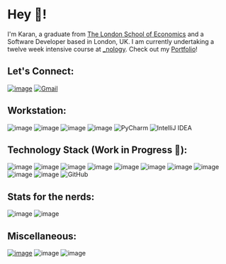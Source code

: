 # Hey 👋!

I'm Karan, a graduate from <a href="https://www.lse.ac.uk" target="_blank">The London School of Economics</a> and a Software Developer based in London, UK. I am currently undertaking a twelve week intensive course at [_nology](https://nology.io/). Check out my <a href="https://ikarans.github.io/Karan-Portfolio/" target="_blank">Portfolio</a>!

## Let's Connect:

<a href="https://www.linkedin.com/in/karan-sivalingam/" target="_blank">![image](https://img.shields.io/badge/LinkedIn-0077B5?style=for-the-badge&logo=linkedin&logoColor=white)</a>
<a href="mailto:ikarans@icloud.com" target="_blank">![Gmail](https://img.shields.io/badge/Gmail-D14836?style=for-the-badge&logo=gmail&logoColor=white)</a>


## Workstation:

![image](https://img.shields.io/badge/mac%20os-000000?style=for-the-badge&logo=apple&logoColor=white)
![image](https://img.shields.io/badge/Google_chrome-4285F4?style=for-the-badge&logo=Google-chrome&logoColor=white)
![image](https://img.shields.io/badge/Safari-FF1B2D?style=for-the-badge&logo=Safari&logoColor=white)
![image](https://img.shields.io/badge/Visual_Studio_Code-0078D4?style=for-the-badge&logo=visual%20studio%20code&logoColor=white)
![PyCharm](https://img.shields.io/badge/pycharm-143?style=for-the-badge&logo=pycharm&logoColor=black&color=black&labelColor=green)
![IntelliJ IDEA](https://img.shields.io/badge/IntelliJIDEA-000000.svg?style=for-the-badge&logo=intellij-idea&logoColor=white)


## Technology Stack (Work in Progress 🙏):

![image](https://img.shields.io/badge/HTML5-E34F26?style=for-the-badge&logo=html5&logoColor=white)
![image](https://img.shields.io/badge/CSS3-1572B6?style=for-the-badge&logo=css3&logoColor=white)
![image](https://img.shields.io/badge/Sass-CC6699?style=for-the-badge&logo=sass&logoColor=white)
![image](https://img.shields.io/badge/JavaScript-323330?style=for-the-badge&logo=javascript&logoColor=F7DF1E)
![image](https://img.shields.io/badge/React-20232A?style=for-the-badge&logo=react&logoColor=61DAFB)
![image](https://img.shields.io/badge/Java-ED8B00?style=for-the-badge&logo=java&logoColor=white)
![image](https://img.shields.io/badge/Python-14354C?style=for-the-badge&logo=python&logoColor=white)
![image](https://img.shields.io/badge/R-276DC3?style=for-the-badge&logo=r&logoColor=white)
![image](https://img.shields.io/badge/C%2B%2B-00599C?style=for-the-badge&logo=c%2B%2B&logoColor=white)
![image](https://img.shields.io/badge/MySQL-00000F?style=for-the-badge&logo=mysql&logoColor=white)
![GitHub](https://img.shields.io/badge/github-%23121011.svg?style=for-the-badge&logo=github&logoColor=white)


## Stats for the nerds:

![image](https://github-readme-stats.vercel.app/api?username=iKarans)
![image](https://github-readme-stats.vercel.app/api/top-langs/?username=iKarans)

## Miscellaneous:

<a href="https://myanimelist.net/profile/iKarans" target="_blank">![image](https://img.shields.io/badge/Myanimelist-2E51A2?style=for-the-badge&logo=myanimelist&logoColor=white)</a>
![image](https://img.shields.io/badge/Crunchyroll-F47521?style=for-the-badge&logo=crunchyroll&logoColor=white)
![image](https://img.shields.io/badge/YouTube_Music-FF0000?style=for-the-badge&logo=youtube-music&logoColor=white)
<!-- <a href="https://leetcode.com/iKarans/" target="_blank">![image](https://img.shields.io/badge/-LeetCode-FFA116?style=for-the-badge&logo=LeetCode&logoColor=black)</a> -->
